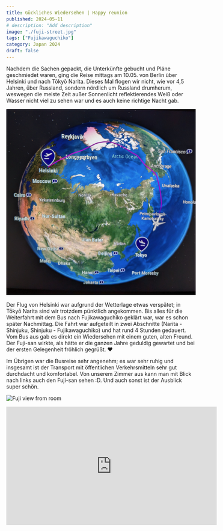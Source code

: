 ```yaml
---
title: Gückliches Wiedersehen | Happy reunion
published: 2024-05-11
# description: "Add description"
image: "./fuji-street.jpg"
tags: ["Fujikawaguchiko"]
category: Japan 2024
draft: false
---
```


Nachdem die Sachen gepackt, die Unterkünfte gebucht und Pläne geschmiedet waren, ging die Reise mittags am 10.05. von Berlin über Helsinki und nach Tōkyō Narita. Dieses Mal flogen wir nicht, wie vor 4,5 Jahren, über Russland, sondern nördlich um Russland drumherum, weswegen die meiste Zeit außer Sonnenlicht reflektierendes Weiß oder Wasser nicht viel zu sehen war und es auch keine richtige Nacht gab.

![Flight route](./flight-route.jpeg)

Der Flug von Helsinki war aufgrund der Wetterlage etwas verspätet; in Tōkyō Narita sind wir trotzdem pünktlich angekommen. Bis alles für die Weiterfahrt mit dem Bus nach Fujikawaguchiko geklärt war, war es schon später Nachmittag. Die Fahrt war aufgeteilt in zwei Abschnitte (Narita - Shinjuku,  Shinjuku - Fujikawaguchiko) und hat rund 4 Stunden gedauert. Vom Bus aus gab es direkt ein Wiedersehen mit einem guten, alten Freund. Der Fuji-san wirkte, als hätte er die ganzen Jahre geduldig gewartet und bei der ersten Gelegenheit fröhlich gegrüßt. ❤️

Im Übrigen war die Busreise sehr angenehm; es war sehr ruhig und insgesamt ist der Transport mit öffentlichen Verkehrsmitteln sehr gut durchdacht und komfortabel.
Von unserem Zimmer aus kann man mit Blick nach links auch den Fuji-san sehen :D. Und auch sonst ist der Ausblick super schön.

![Fuji view from room](./fuji-from-room.jpg)

<iframe width="560" height="315" src="https://www.youtube-nocookie.com/embed/zeMUOygfyjM?si=QGzOj3Gkb7_FW-Zw" title="YouTube video player" frameborder="0" allow="accelerometer; autoplay; clipboard-write; encrypted-media; gyroscope; picture-in-picture; web-share" referrerpolicy="strict-origin-when-cross-origin" allowfullscreen></iframe>
